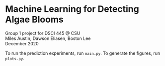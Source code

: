 # Machine Learning for Detecting Algae Blooms
Group 1 project for DSCI 445 @ CSU  
Miles Austin, Dawson Eliasen, Boston Lee  
December 2020

To run the prediction experiments, run `main.py`. To generate the figures, run `plots.py`.
